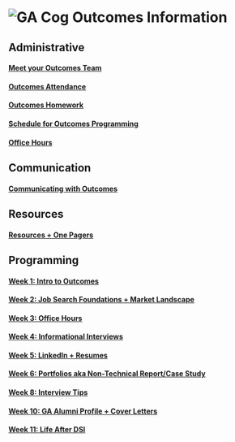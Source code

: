# ![GA Cog](https://camo.githubusercontent.com/6ce15b81c1f06d716d753a61f5db22375fa684da/68747470733a2f2f67612d646173682e73332e616d617a6f6e6177732e636f6d2f70726f64756374696f6e2f6173736574732f6c6f676f2d39663838616536633963333837313639306533333238306663663535376633332e706e67) Outcomes Information
## Administrative
#### [Meet your Outcomes Team](https://git.generalassemb.ly/dsi-plus/DSI-PLUS-OUTCOMES/wiki/Welcome-to-Outcomes!)
#### [Outcomes Attendance](https://git.generalassemb.ly/dsi-plus/DSI-PLUS-OUTCOMES/wiki/Outcomes-Attendance)
#### [Outcomes Homework](https://git.generalassemb.ly/dsi-plus/DSI-PLUS-OUTCOMES/wiki/Homework)
#### [Schedule for Outcomes Programming](https://git.generalassemb.ly/dsi-plus/DSI-PLUS-OUTCOMES/wiki/DSI-PLUS-Outcomes-Schedule) 
#### [Office Hours](https://git.generalassemb.ly/dsi-plus/DSI-PLUS-OUTCOMES/wiki/Office-Hours) 
## Communication
#### [Communicating with Outcomes](https://git.generalassemb.ly/dsi-plus/DSI-PLUS-OUTCOMES/wiki/Communicating-with-Outcomes)
## Resources
#### [Resources + One Pagers](https://git.generalassemb.ly/DSI-SF-6/outcomes/wiki/DSI-Resources---One-Pagers)
## Programming 
#### [Week 1: Intro to Outcomes](https://git.generalassemb.ly/DSI-SF-6/outcomes/wiki/Week-1:-Intro-to-Outcomes)
#### [Week 2: Job Search Foundations + Market Landscape](https://git.generalassemb.ly/DSI-SF-6/outcomes/wiki/Week-2:-Job-Search-Foundations-Market-Landscape)
#### [Week 3: Office Hours](https://git.generalassemb.ly/DSI-SF-6/outcomes/wiki/Office-Hours)
#### [Week 4: Informational Interviews](https://git.generalassemb.ly/DSI-SF-6/outcomes/wiki/Week-4:-Informational-Interviews)
#### [Week 5: LinkedIn + Resumes](https://git.generalassemb.ly/DSI-SF-6/outcomes/wiki/Week-5:-Linkedin---Resumes)
#### [Week 6: Portfolios aka Non-Technical Report/Case Study](https://git.generalassemb.ly/DSI-SF-6/DSI-SF-6-outcomes/wiki/Week-6:-Portfolios-aka-Non-Technical-Report-Case-Study)
#### [Week 8: Interview Tips](https://git.generalassemb.ly/DSI-SF-6/outcomes/wiki/Week-8:-Interview-Tips)
#### [Week 10: GA Alumni Profile + Cover Letters](https://git.generalassemb.ly/DSI-SF-6/DSI-SF-6-outcomes/wiki/Week-10:-GA-Alumni-Profile---Cover-Letters)
#### [Week 11: Life After DSI](https://git.generalassemb.ly/DSI-SF-6/DSI-SF-6-outcomes/wiki/Week-11:-Life-After-DSI)
